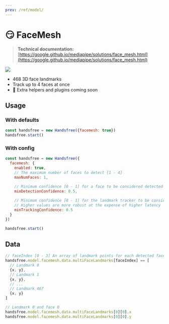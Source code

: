 ```yaml
---
prev: /ref/model/
---
```


# 😏 FaceMesh

> **Technical documentation:** [https://google.github.io/mediapipe/solutions/face_mesh.html](https://google.github.io/mediapipe/solutions/face_mesh.html)

<div class="window mb-md">
  <div class="window-body">
    <div class="row">
      <div class="col-6">
        <router-link to="/ref/model/hands.html"><img src="https://media0.giphy.com/media/g2msiDwoLqabEMrmaL/giphy.gif" /></router-link>
      </div>
      <div class="col-6">
        <ul>
          <li>468 3D face landmarks</li>
          <li>Track up to 4 faces at once</li>
          <li>📅 Extra helpers and plugins coming soon</li>
        </ul>
        <div>
          <HandsfreeToggle class="full-width handsfree-hide-when-started-without-facemesh" text-off="Try FaceMesh" text-on="Stop FaceMesh" :opts="demoOpts" />
          <!-- <button class="full-width handsfree-show-when-started-without-facemesh handsfree-show-when-loading" disabled><Fa-Spinner spin /> Loading...</button>
          <button class="full-width handsfree-show-when-started-without-facemesh handsfree-hide-when-loading" @click="startDemo">👆 Activate Face Pointer</button> -->
        </div>
      </div>
    </div>
  </div>
</div>

## Usage

### With defaults

```js
const handsfree = new Handsfree({facemesh: true})
handsfree.start()
```

### With config

```js
const handsfree = new Handsfree({
  facemesh: {
    enabled: true,
    // The maximum number of faces to detect [1 - 4]
    maxNumFaces: 1,

    // Minimum confidence [0 - 1] for a face to be considered detected
    minDetectionConfidence: 0.5,
    
    // Minimum confidence [0 - 1] for the landmark tracker to be considered detected
    // Higher values are more robust at the expense of higher latency
    minTrackingConfidence: 0.5
  }
})

handsfree.start()
```

## Data
```js
// faceIndex [0 - 3] An array of landmark points for each detected face
handsfree.model.facemesh.data.multiFaceLandmarks[faceIndex] == [
  // Landmark 0
  {x, y},
  // Landmark 1
  {x, y},
  // ...
  // Landmark 467
  {x, y}
]

// Landmark 0 and face 0
handsfree.model.facemesh.data.multiFaceLandmarks[0][0].x
handsfree.model.facemesh.data.multiFaceLandmarks[0][0].y
```




<!-- Code -->
<script>
export default {
  data () {
    return {
      demoOpts: {
        weboji: false,
        hands: false,
        facemesh: true,
        pose: false,
        holistic: false
      }
    }
  },

  methods: {
    /**
     * Start the page with our preset options
     */
    startDemo () {
      this.$root.handsfree.update(this.demoOpts)
    }
  }
}
</script>